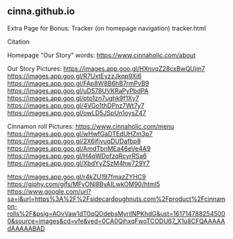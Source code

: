 ## cinna.github.io
Extra Page for Bonus:
Tracker (on homepage navigation)
tracker.html

Citation

Homepage "Our Story" words:
https://www.cinnaholic.com/about

Our Story Pictures:
https://images.app.goo.gl/HXnvqZ28cxBwQUjm7
https://images.app.goo.gl/R7UxtEyzzJkqp9Xi6
https://images.app.goo.gl/FAp8W8B6hB7rmPvB9
https://images.app.goo.gl/uD578UVKRaPyPbdPA
https://images.app.goo.gl/pto1zn7ughk9f1Xy7
https://images.app.goo.gl/4VGo1thDPnz7Wt7y7
https://images.app.goo.gl/owLD5JSpUn1oysZ47

Cinnamon roll Pictures:
https://www.cinnaholic.com/menu
https://images.app.goo.gl/wHwfGaDTEdUHZm3p7
https://images.app.goo.gl/2X6ifjvuqDUDafbp8
https://images.app.goo.gl/AmdTbnMEa46eVe4A9
https://images.app.goo.gl/H4qWDofzqRcyrRSa6
https://images.app.goo.gl/XbdYyZSzM4hw729Y7

https://images.app.goo.gl/r4kZU197fmazZYHC9
https://giphy.com/gifs/MFyONl8BvAILwkOM90/html5
https://www.google.com/url?sa=i&url=https%3A%2F%2Fsidecardoughnuts.com%2Fproduct%2Fcinnamon-rolls%2F&psig=AOvVaw1dT0qQOdebsMyrilNPKhdG&ust=1617147882545000&source=images&cd=vfe&ved=0CA0QjhxqFwoTCODU67_X1u8CFQAAAAAdAAAAABAD


